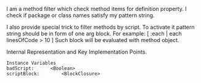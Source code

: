 I am a method filter which check method items for definition property. 
I check if package or class names satisfy my pattern string.

I also provide special trick to filter methods by script. To activate it pattern string should be in form of one arg block. For example:
	[ :each | each linesOfCode > 10 ] 
Such block will be evaluated with method object.
  
Internal Representation and Key Implementation Points.

    Instance Variables
	badScript:		<Boolean>
	scriptBlock:		<BlockClosure>